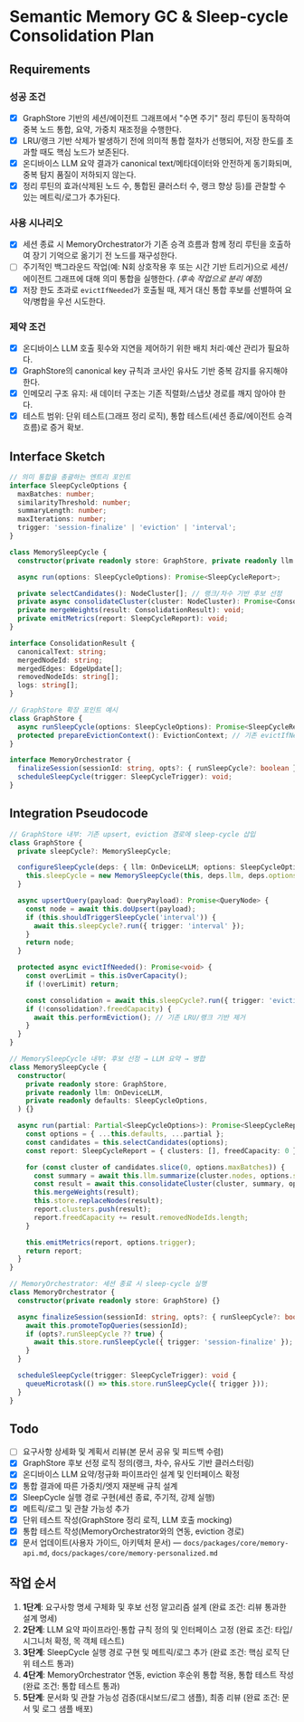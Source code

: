 # Semantic Memory GC & Sleep-cycle Consolidation Plan

## Requirements

### 성공 조건

- [x] GraphStore 기반의 세션/에이전트 그래프에서 "수면 주기" 정리 루틴이 동작하여 중복 노드 통합, 요약, 가중치 재조정을 수행한다.
- [x] LRU/랭크 기반 삭제가 발생하기 전에 의미적 통합 절차가 선행되어, 저장 한도를 초과할 때도 핵심 노드가 보존된다.
- [x] 온디바이스 LLM 요약 결과가 canonical text/메타데이터와 안전하게 동기화되며, 중복 탐지 품질이 저하되지 않는다.
- [x] 정리 루틴의 효과(삭제된 노드 수, 통합된 클러스터 수, 랭크 향상 등)를 관찰할 수 있는 메트릭/로그가 추가된다.

### 사용 시나리오

- [x] 세션 종료 시 MemoryOrchestrator가 기존 승격 흐름과 함께 정리 루틴을 호출하여 장기 기억으로 옮기기 전 노드를 재구성한다.
- [ ] 주기적인 백그라운드 작업(예: N회 상호작용 후 또는 시간 기반 트리거)으로 세션/에이전트 그래프에 대해 의미 통합을 실행한다. *(후속 작업으로 분리 예정)*
- [x] 저장 한도 초과로 `evictIfNeeded`가 호출될 때, 제거 대신 통합 후보를 선별하여 요약/병합을 우선 시도한다.

### 제약 조건

- [x] 온디바이스 LLM 호출 횟수와 지연을 제어하기 위한 배치 처리·예산 관리가 필요하다.
- [x] GraphStore의 canonical key 규칙과 코사인 유사도 기반 중복 감지를 유지해야 한다.
- [x] 인메모리 구조 유지: 새 데이터 구조는 기존 직렬화/스냅샷 경로를 깨지 않아야 한다.
- [x] 테스트 범위: 단위 테스트(그래프 정리 로직), 통합 테스트(세션 종료/에이전트 승격 흐름)로 증거 확보.

## Interface Sketch

```typescript
// 의미 통합을 총괄하는 엔트리 포인트
interface SleepCycleOptions {
  maxBatches: number;
  similarityThreshold: number;
  summaryLength: number;
  maxIterations: number;
  trigger: 'session-finalize' | 'eviction' | 'interval';
}

class MemorySleepCycle {
  constructor(private readonly store: GraphStore, private readonly llm: OnDeviceLLM) {}

  async run(options: SleepCycleOptions): Promise<SleepCycleReport>;

  private selectCandidates(): NodeCluster[]; // 랭크/차수 기반 후보 선정
  private async consolidateCluster(cluster: NodeCluster): Promise<ConsolidationResult>;
  private mergeWeights(result: ConsolidationResult): void;
  private emitMetrics(report: SleepCycleReport): void;
}

interface ConsolidationResult {
  canonicalText: string;
  mergedNodeId: string;
  mergedEdges: EdgeUpdate[];
  removedNodeIds: string[];
  logs: string[];
}

// GraphStore 확장 포인트 예시
class GraphStore {
  async runSleepCycle(options: SleepCycleOptions): Promise<SleepCycleReport>;
  protected prepareEvictionContext(): EvictionContext; // 기존 evictIfNeeded 경로와 연동
}

interface MemoryOrchestrator {
  finalizeSession(sessionId: string, opts?: { runSleepCycle?: boolean }): Promise<void>;
  scheduleSleepCycle(trigger: SleepCycleTrigger): void;
}
```

## Integration Pseudocode

```typescript
// GraphStore 내부: 기존 upsert, eviction 경로에 sleep-cycle 삽입
class GraphStore {
  private sleepCycle?: MemorySleepCycle;

  configureSleepCycle(deps: { llm: OnDeviceLLM; options: SleepCycleOptions }): void {
    this.sleepCycle = new MemorySleepCycle(this, deps.llm, deps.options);
  }

  async upsertQuery(payload: QueryPayload): Promise<QueryNode> {
    const node = await this.doUpsert(payload);
    if (this.shouldTriggerSleepCycle('interval')) {
      await this.sleepCycle?.run({ trigger: 'interval' });
    }
    return node;
  }

  protected async evictIfNeeded(): Promise<void> {
    const overLimit = this.isOverCapacity();
    if (!overLimit) return;

    const consolidation = await this.sleepCycle?.run({ trigger: 'eviction' });
    if (!consolidation?.freedCapacity) {
      await this.performEviction(); // 기존 LRU/랭크 기반 제거
    }
  }
}

// MemorySleepCycle 내부: 후보 선정 → LLM 요약 → 병합
class MemorySleepCycle {
  constructor(
    private readonly store: GraphStore,
    private readonly llm: OnDeviceLLM,
    private readonly defaults: SleepCycleOptions,
  ) {}

  async run(partial: Partial<SleepCycleOptions>): Promise<SleepCycleReport> {
    const options = { ...this.defaults, ...partial };
    const candidates = this.selectCandidates(options);
    const report: SleepCycleReport = { clusters: [], freedCapacity: 0 };

    for (const cluster of candidates.slice(0, options.maxBatches)) {
      const summary = await this.llm.summarize(cluster.nodes, options.summaryLength);
      const result = await this.consolidateCluster(cluster, summary, options);
      this.mergeWeights(result);
      this.store.replaceNodes(result);
      report.clusters.push(result);
      report.freedCapacity += result.removedNodeIds.length;
    }

    this.emitMetrics(report, options.trigger);
    return report;
  }
}

// MemoryOrchestrator: 세션 종료 시 sleep-cycle 실행
class MemoryOrchestrator {
  constructor(private readonly store: GraphStore) {}

  async finalizeSession(sessionId: string, opts?: { runSleepCycle?: boolean }): Promise<void> {
    await this.promoteTopQueries(sessionId);
    if (opts?.runSleepCycle ?? true) {
      await this.store.runSleepCycle({ trigger: 'session-finalize' });
    }
  }

  scheduleSleepCycle(trigger: SleepCycleTrigger): void {
    queueMicrotask(() => this.store.runSleepCycle({ trigger }));
  }
}
```

## Todo

- [ ] 요구사항 상세화 및 계획서 리뷰(본 문서 공유 및 피드백 수렴)
- [x] GraphStore 후보 선정 로직 정의(랭크, 차수, 유사도 기반 클러스터링)
- [x] 온디바이스 LLM 요약/정규화 파이프라인 설계 및 인터페이스 확정
- [x] 통합 결과에 따른 가중치/엣지 재분배 규칙 설계
- [x] SleepCycle 실행 경로 구현(세션 종료, 주기적, 강제 실행)
- [x] 메트릭/로그 및 관찰 가능성 추가
- [x] 단위 테스트 작성(GraphStore 정리 로직, LLM 호출 mocking)
- [x] 통합 테스트 작성(MemoryOrchestrator와의 연동, eviction 경로)
- [x] 문서 업데이트(사용자 가이드, 아키텍처 문서) — `docs/packages/core/memory-api.md`, `docs/packages/core/memory-personalized.md`

## 작업 순서

1. **1단계**: 요구사항 명세 구체화 및 후보 선정 알고리즘 설계 (완료 조건: 리뷰 통과한 설계 명세)
2. **2단계**: LLM 요약 파이프라인·통합 규칙 정의 및 인터페이스 고정 (완료 조건: 타입/시그니처 확정, 목 객체 테스트)
3. **3단계**: SleepCycle 실행 경로 구현 및 메트릭/로그 추가 (완료 조건: 핵심 로직 단위 테스트 통과)
4. **4단계**: MemoryOrchestrator 연동, eviction 후순위 통합 적용, 통합 테스트 작성 (완료 조건: 통합 테스트 통과)
5. **5단계**: 문서화 및 관찰 가능성 검증(대시보드/로그 샘플), 최종 리뷰 (완료 조건: 문서 및 로그 샘플 배포)
